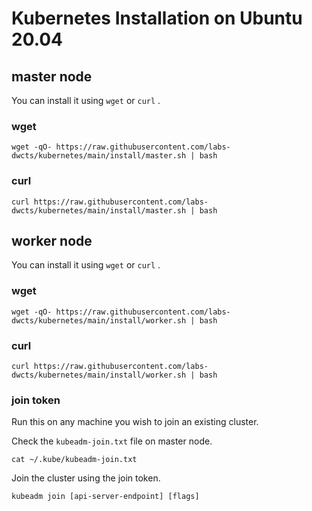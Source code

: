 # Kubernetes Installation on Ubuntu 20.04

## master node

You can install it using `wget` or `curl` .

### wget

```
wget -qO- https://raw.githubusercontent.com/labs-dwcts/kubernetes/main/install/master.sh | bash
```

### curl

```
curl https://raw.githubusercontent.com/labs-dwcts/kubernetes/main/install/master.sh | bash
```

## worker node

You can install it using `wget` or `curl` .

### wget

```
wget -qO- https://raw.githubusercontent.com/labs-dwcts/kubernetes/main/install/worker.sh | bash
```

### curl

```
curl https://raw.githubusercontent.com/labs-dwcts/kubernetes/main/install/worker.sh | bash
```

### join token

Run this on any machine you wish to join an existing cluster.

Check the `kubeadm-join.txt` file on master node.

```
cat ~/.kube/kubeadm-join.txt
```

Join the cluster using the join token.
```
kubeadm join [api-server-endpoint] [flags]
```
